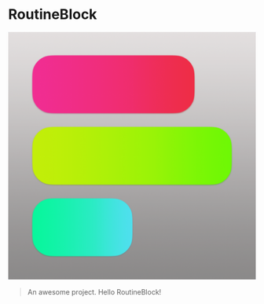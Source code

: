 # RoutineBlock

![logo](icon1.6.png) 
> An awesome project.
Hello RoutineBlock!

<!-- [->前往指南](guide)  -->

<!-- [如何搭建？](https://www.bilibili.com/video/BV1kT4y1T7wY?p=8&vd_source=ca432610751bd2ecb826c8e3dd00f791)

[官方文档](https://docsify.js.org/#/zh-cn/) -->